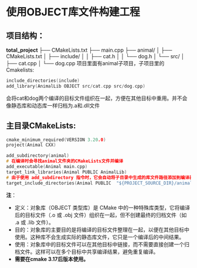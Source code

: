# 使用OBJECT库文件构建工程
## 项目结构：
**total_project**
├── CMakeLists.txt
├── main.cpp
├── animal/
│   ├── CMakeLists.txt
│   ├── include/
│   │   ├── cat.h
│   │   └── dog.h
│   └── src/
│       ├── cat.cpp
│       └── dog.cpp
项目里面有animal子项目，子项目里的Cmakelists:
```cpp
include_directories(include)
add_library(AnimalLib OBJECT src/cat.cpp src/dog.cpp)
```
会将cat和dog两个编译的目标文件组织在一起，方便在其他目标中重用。并不会像静态库和动态库一样归档为.a和.dll文件
## 主目录CMakeLists:
```cpp
cmake_minimum_required(VERSION 3.20.0)
project(Animal CXX)

add_subdirectory(animal)
# 在编译时会寻找animal文件夹的CMakeLists文件并编译
add_executable(Animal main.cpp)
target_link_libraries(Animal PUBLIC AnimalLib)
# 由于使用 add_subdirectory 指令时，它会自动将子目录中生成的库文件路径添加到编译器和链接器的搜索路径中。
target_include_directories(Animal PUBLIC  "${PROJECT_SOURCE_DIR}/animal/include")
```
**注**：
* 定义：对象库（OBJECT 类型库）是 CMake 中的一种特殊库类型，它将编译后的目标文件（.o 或 .obj 文件）组织在一起，但不创建最终的归档文件（如 .a 或 .lib 文件）。
* 目的：对象库的主要目的是将编译的目标文件整理在一起，以便在其他目标中使用。这种库不会生成实际的静态库文件，它只是一个编译后的中间结果。
* 使用：对象库中的目标文件可以在其他目标中链接，而不需要直接创建一个归档文件。这样可以在多个目标中共享编译结果，避免重复编译。
* **需要在cmake 3.17后版本使用。**
